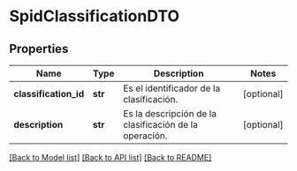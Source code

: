 # SpidClassificationDTO

## Properties
Name | Type | Description | Notes
------------ | ------------- | ------------- | -------------
**classification_id** | **str** | Es el identificador de la clasificación. | [optional] 
**description** | **str** | Es la descripción de la clasificación de la operación. | [optional] 

[[Back to Model list]](../README.md#documentation-for-models) [[Back to API list]](../README.md#documentation-for-api-endpoints) [[Back to README]](../README.md)

